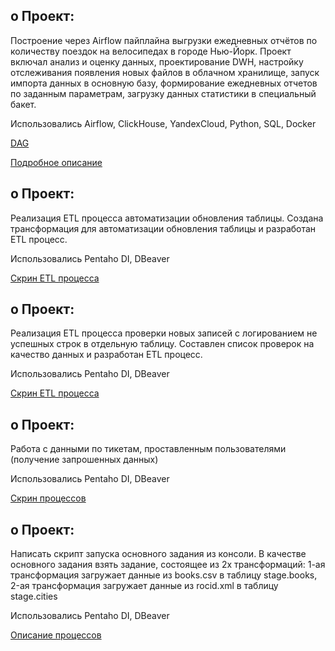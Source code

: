o	Проект:
-
Построение через Airflow пайплайна выгрузки ежедневных отчётов по количеству поездок на велосипедах в городе Нью-Йорк. 
Проект включал анализ и оценку данных, проектирование DWH, настройку отслеживания появления новых файлов в облачном 
хранилище, запуск импорта данных в основную базу, формирование ежедневных отчетов по заданным параметрам, загрузку данных статистики 
в специальный бакет. 

Использовались Airflow, ClickHouse, YandexCloud, Python, SQL, Docker

[DAG](https://github.com/Lerozba/Portfolio/blob/main/ETL%5CELT/dag_clickhouse_etl_new.py)

[Подробное описание](https://github.com/Lerozba/Portfolio/blob/main/ETL%5CELT/Description_ELT_Airflow.pdf) 

o	Проект:
-
Реализация ETL процесса автоматизации обновления таблицы. Создана трансформация для автоматизации обновления таблицы и 
разработан ETL процесс. 

Использовались Pentaho DI, DBeaver

[Скрин ETL процесса](https://github.com/Lerozba/Portfolio/blob/main/ETL%5CELT/Description_ETL_update_process.pdf)

o	Проект:
-
Реализация ETL процесса проверки новых записей с логированием не успешных строк в отдельную таблицу. Составлен список 
проверок на качество данных и разработан ETL процесс. 

Использовались Pentaho DI, DBeaver

[Скрин ETL процесса](https://github.com/Lerozba/Portfolio/blob/main/ETL%5CELT/Description_ETL_checking_new_records.pdf)

o	Проект:
-
Работа с данными по тикетам, проставленным пользователями (получение запрошенных данных) 

Использовались Pentaho DI, DBeaver

[Скрин процессов](https://github.com/Lerozba/Portfolio/blob/main/ETL%5CELT/Description_working_with_users_tickets.pdf)

o Проект:
-
Написать скрипт запуска основного задания из консоли. В качестве основного задания взять задание, состоящее из 2х трансформаций:
1-ая трансформация загружает данные из books.csv в таблицу stage.books, 2-ая трансформация загружает данные из rocid.xml в таблицу stage.cities

Использовались Pentaho DI, DBeaver

[Описание процессов](https://github.com/Lerozba/Portfolio/blob/main/ETL%5CELT/Description_run_job_from_console.pdf)

